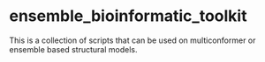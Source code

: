 # ensemble_bioinformatic_toolkit
This is a collection of scripts that can be used on multiconformer or ensemble based structural models. 
